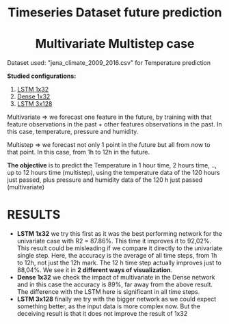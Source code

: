 # <center>Timeseries Dataset future prediction</center>
# <center>Multivariate Multistep case </center>

Dataset used: "jena_climate_2009_2016.csv" for Temperature prediction

<a name="id8"></a>
**Studied configurations:**

1. [LSTM 1x32](#id1)
2. [Dense 1x32](#id2)
3. [LSTM 3x128](#id3)

Multivariate => we forecast one feature in the future, by training with that feature observations in the past + other features observations in the past. In this case, temperature, pressure and humidity.

Multistep => we forecast not only 1 point in the future but all from now to that point. In this case, from 1h to 12h in the future.


**The objective** is to predict the Temperature in 1 hour time, 2 hours time, .., up to 12 hours time (multistep), using the temperature data of the 120 hours just passed, plus pressure and humidity data of the 120 h just passed (multivariate)


# RESULTS
- **LSTM 1x32** we try this first as it was the best performing network for the univariate case with R2 = 87.86%. This time it improves it to 92,02%. This result could be misleading if we compare it directly to the univariate single step. Here, the accuracy is the average of all time steps, from 1h to 12h, not just the 12h mark. The 12 h time step actually improves just to 88,04%. We see it in **2 different ways of visualization**.
- **Dense 1x32** we check the impact of multivariate in the Dense network and in this case the accuracy is 89%, far away from the above result. 
    The difference with the LSTM here is significant in all time steps.
- **LSTM 3x128** finally we try with the bigger network as we could expect something better, as the input data is more complex now. But the deceiving result is that it does not improve the result of 1x32
